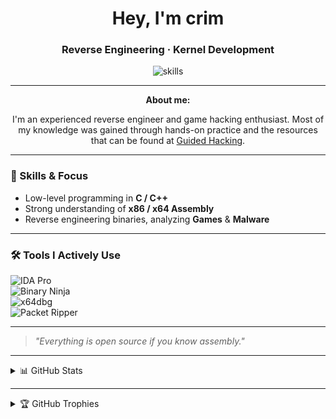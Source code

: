 
<h1 align="center"> Hey, I'm crim </h1> 
<h3 align="center"> Reverse Engineering · Kernel Development</h3> 

<p align="center">
  <img src="https://skillicons.dev/icons?i=cpp,cmake,visualstudio&perline=3" alt="skills" />
</p>

---

<p align="center"><b>About me:</b></p>
<p align="center">
  I'm an experienced reverse engineer and game hacking enthusiast. Most of my knowledge was gained through hands-on practice and the resources that can be found at <a href="https://guidedhacking.com" target="_blank">Guided Hacking</a>.
</p>

---

### 🔧 Skills & Focus

- Low-level programming in **C / C++**
- Strong understanding of **x86 / x64 Assembly**
- Reverse engineering binaries, analyzing **Games** & **Malware**

---

### 🛠 Tools I Actively Use
![IDA Pro](https://img.shields.io/badge/IDA_Pro-000000?style=for-the-badge&&logoColor=white)  
![Binary Ninja](https://img.shields.io/badge/Binary_Ninja-FA0053?style=for-the-badge)  
![x64dbg](https://img.shields.io/badge/x64dbg-ED1C24?style=for-the-badge&logo=windows&logoColor=white)  
![Packet Ripper](https://img.shields.io/badge/Packet_Ripper-005F73?style=for-the-badge)

---

> *"Everything is open source if you know assembly."*

---

<details>
  <summary>📊 GitHub Stats</summary>
  <br>

  <!-- LIGHT MODE -->
  <a href="https://github.com/NtProtectVirtualMemory#gh-light-mode-only">
    <table cellspacing="0" cellpadding="0">
      <tr>
        <td style="border: 0;">
          <img
            src="https://github-readme-stats-git-master-ntprotectvirtualmemorys-projects.vercel.app/api?username=NtProtectVirtualMemory&count_private=true&show_icons=true&include_all_commits=true&hide_border=true&title_color=000000&text_color=000000&icon_color=4C8EDA&bg_color=ffffff&rank_icon=percentile&show=reviews,discussions_started,discussions_answered,prs_merged,prs_merged_percentage"
            alt="My GitHub stats"
            height="370"
          />
        </td>
        <td style="border: 0;">
          <img
            src="https://github-readme-stats-git-master-ntprotectvirtualmemorys-projects.vercel.app/api/top-langs/?username=NtProtectVirtualMemory&layout=pie&count_private=true&hide_border=true&title_color=000000&text_color=000000&icon_color=4C8EDA&bg_color=ffffff&langs_count=10&size_weight=0.5&count_weight=0.5&custom_title=Languages%20I%20Use%20Most"
            alt="My Language stats"
            width="280"
          />
        </td>
      </tr>
    </table>
  </a>

  <!-- DARK MODE -->
  <a href="https://github.com/NtProtectVirtualMemory#gh-dark-mode-only">
    <table cellspacing="0" cellpadding="0">
      <tr>
        <td style="border: 0;">
          <img
            src="https://github-readme-stats-git-master-ntprotectvirtualmemorys-projects.vercel.app/api?username=NtProtectVirtualMemory&count_private=true&show_icons=true&include_all_commits=true&hide_border=true&title_color=ffffff&text_color=ffffff&icon_color=79ff97&bg_color=151515&rank_icon=percentile&show=reviews,discussions_started,discussions_answered,prs_merged,prs_merged_percentage"
            alt="My GitHub stats"
            height="370"
          />
        </td>
        <td style="border: 0;">
          <img
            src="https://github-readme-stats-git-master-ntprotectvirtualmemorys-projects.vercel.app/api/top-langs/?username=NtProtectVirtualMemory&layout=pie&count_private=true&hide_border=true&title_color=ffffff&text_color=ffffff&icon_color=79ff97&bg_color=151515&langs_count=10&size_weight=0.5&count_weight=0.5&custom_title=Languages%20I%20Use%20Most"
            alt="My Language stats"
            width="280"
          />
        </td>
      </tr>
    </table>
  </a>

</details>

---

<details>
  <summary>🏆 GitHub Trophies</summary>
  <br>

  <!-- LIGHT MODE -->
  <a href="https://github.com/NtProtectVirtualMemory#gh-light-mode-only">
    <p align="center">
      <img src="https://github-profile-trophy.vercel.app/?username=NtProtectVirtualMemory&theme=flat&margin-w=10" alt="GitHub Trophies" />
    </p>
  </a>

  <!-- DARK MODE -->
  <a href="https://github.com/NtProtectVirtualMemory#gh-dark-mode-only">
    <p align="center">
      <img src="https://github-profile-trophy.vercel.app/?username=NtProtectVirtualMemory&theme=darkhub&margin-w=10" alt="GitHub Trophies Dark" />
    </p>
  </a>

</details>
